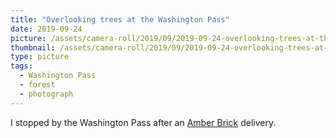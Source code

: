 ```yaml
---
title: "Overlooking trees at the Washington Pass"
date: 2019-09-24
picture: /assets/camera-roll/2019/09/2019-09-24-overlooking-trees-at-the-washington-pass/20190924_231034500_iOS.jpg
thumbnail: /assets/camera-roll/2019/09/2019-09-24-overlooking-trees-at-the-washington-pass/20190924_231034500_iOS-thumbnail.jpg
type: picture
tags:
  - Washington Pass
  - forest
  - photograph
---
```

I stopped by the Washington Pass after an [Amber Brick](/amber-brick/) delivery.